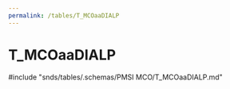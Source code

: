 ```yaml
---
permalink: /tables/T_MCOaaDIALP
---
```

# T\_MCOaaDIALP
<!-- SPDX-License-Identifier: MPL-2.0 -->

<!-- ATTENTION : Ne pas supprimer ou modifier la ligne ci-dessous -->
#include "snds/tables/.schemas/PMSI MCO/T_MCOaaDIALP.md"
<!-- ATTENTION : Ne pas supprimer ou modifier la ligne ci-dessus -->
